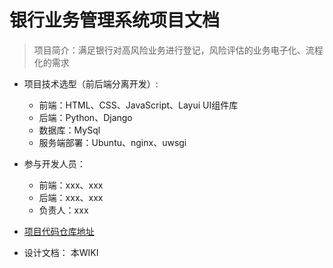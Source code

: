 # 银行业务管理系统项目文档
> 项目简介：满足银行对高风险业务进行登记，风险评估的业务电子化、流程化的需求

+ 项目技术选型（前后端分离开发）:
	+ 前端：HTML、CSS、JavaScript、Layui UI组件库
	+ 后端：Python、Django
	+ 数据库：MySql
	+ 服务端部署：Ubuntu、nginx、uwsgi

+ 参与开发人员：
	+ 前端：xxx、xxx
	+ 后端：xxx、xxx
	+ 负责人：xxx

+ [项目代码仓库地址](https://github.com/ZypcGroup/Bank-manage/tree/bu)

+ 设计文档： 本WIKI
